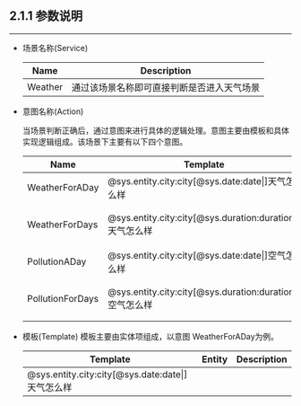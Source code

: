 ## 2.1.1 参数说明

---

* 场景名称\(Service\)

  | Name | Description |
  | --- | --- |
  | Weather | 通过该场景名称即可直接判断是否进入天气场景 |

* 意图名称\(Action\)

  当场景判断正确后，通过意图来进行具体的逻辑处理。意图主要由模板和具体实现逻辑组成。该场景下主要有以下四个意图。

  | Name | Template | Description |
  | --- | --- | --- |
  | WeatherForADay | @sys.entity.city:city\[@sys.date:date\|\]天气怎么样 | 查询某一天的天气情况 |
  | WeatherForDays | @sys.entity.city:city\[@sys.duration:duration\|\]天气怎么样 | 查询某段时间的天气情况 |
  | PollutionADay | @sys.entity.city:city\[@sys.date:date\|\]空气怎么样 | 查询某一天的空气情况 |
  | PollutionForDays | @sys.entity.city:city\[@sys.duration:duration\|\]空气怎么样 | 查询某段时间的空气情况 |

* 模板\(Template\)
  模板主要由实体项组成，以意图 WeatherForADay为例。

  | Template | Entity | Description |
  | --- | --- | --- |
  | @sys.entity.city:city\[@sys.date:date\|\]天气怎么样 |  |  |



